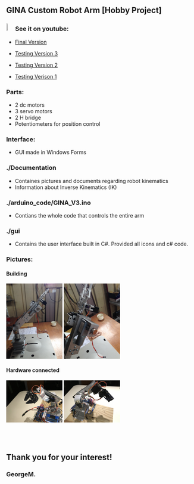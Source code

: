 ## GINA Custom Robot Arm  [Hobby Project]

### <img src="http://files.softicons.com/download/social-media-icons/sociocons-icons-by-rohit-tripathi/ico/youtube-sociocon.ico" width="4%" height="4%"> See it on youtube:
* [Final Version](https://www.youtube.com/watch?v=G8VukfmtD_w&t=67s)

* [Testing Version 3](https://www.youtube.com/watch?v=CMTlsbe0aHg&t=8s)

* [Testing Version 2](https://www.youtube.com/watch?v=k81dg65xA3k)

* [Testing Verison 1](https://www.youtube.com/watch?v=E6vy0x8oTrE&t=6s)


### Parts:
* 2 dc motors
* 3 servo motors
* 2 H bridge
* Potentiometers for position control

### Interface:
* GUI made in Windows Forms


### ./Documentation 
* Containes pictures and documents regarding robot kinematics
* Information about Inverse Kinematics (IK)

### ./arduino_code/GINA_V3.ino
* Contians the whole code that controls the entire arm

### ./gui
* Contains the user interface built in C#. Provided all icons and c# code.


### Pictures:
#### Building
<img src="https://raw.githubusercontent.com/gmihaila/GINA_robot_arduino/master/Documentation/pics/IMG_0982.JPG" width="30%" height="30%"> <img src="https://raw.githubusercontent.com/gmihaila/GINA_robot_arduino/master/Documentation/pics/IMG_0984.JPG" width="30%" height="30%">

#### Hardware connected

<img src="https://raw.githubusercontent.com/gmihaila/GINA_robot_arduino/master/Documentation/pics/IMG_2412.JPG" width="30%" height="30%"> <img src="https://raw.githubusercontent.com/gmihaila/GINA_robot_arduino/master/Documentation/pics/IMG_2404.JPG" width="30%" height="30%">

<br></br>
## Thank you for your interest!
### GeorgeM.

